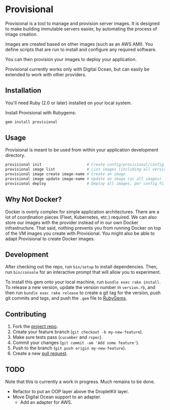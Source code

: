 Provisional
===========

Provisional is a tool to manage and provision server images.
It is designed to make building immutable servers easier,
by automating the process of image creation.

Images are created based on other images (such as an AWS AMI).
You define scripts that are run to install and configure any required software.

You can then provision your images to deploy your application.

Provisional currently works only with Digital Ocean,
but can easily be extended to work with other providers.


## Installation

You'll need Ruby (2.0 or later) installed on your local system.

Install Provisional with Rubygems:

~~~ bash
gem install provisional
~~~


## Usage

Provisional is meant to be used from within your application development directory.

~~~ bash
provisional init                    # Create config/provisional/config.yml
provisional image list              # List images (including all versions)
provisional image create image-name # Create an image
provisional image update image-name # Update an image (or all images)
provisional deploy                  # Deploy all images, per config file
~~~


## Why Not Docker?

Docker is overly complex for simple application architectures.
There are a lot of coordination pieces (Fleet, Kubernetes, etc.) required.
We can also store our images with the provider instead of in our own Docker infrastructure.
That said, nothing prevents you from running Docker on top of the VM images you create with Provisional.
You might also be able to adapt Provisional to create Docker images.


## Development

After checking out the repo, run `bin/setup` to install dependencies.
Then, run `bin/console` for an interactive prompt that will allow you to experiment.

To install this gem onto your local machine, run `bundle exec rake install`.
To release a new version, update the version number in `version.rb`,
and then run `bundle exec rake release` to create a git tag for the version,
push git commits and tags, and push the `.gem` file to [RubyGems].


## Contributing

1. Fork the [project repo].
2. Create your feature branch (`git checkout -b my-new-feature`).
3. Make sure tests pass (`cucumber` and `rspec`).
4. Commit your changes (`git commit -am 'Add some feature'`).
5. Push to the branch (`git push origin my-new-feature`).
6. Create a new [pull request].


## TODO

Note that this is currently a work in progress. Much remains to be done.

- Refactor to put an OOP layer above the DropletKit layer.
- Move Digital Ocean support to an adapter.
  - Add an adapter for AWS.


[project repo]: https://github.com/boochtek/ruby_preserves/fork
[pull request]: https://github.com/boochtek/ruby_preserves/pulls
[RubyGems]: https://rubygems.org
